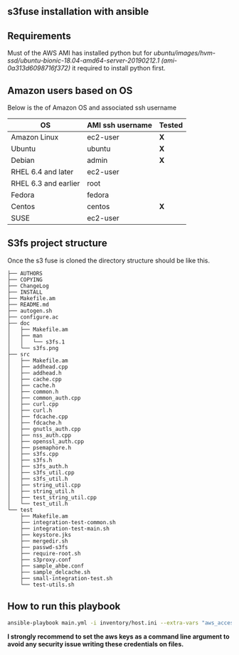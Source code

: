 ## s3fuse installation with ansible

Requirements
----------

Must of the AWS AMI has installed python but for *ubuntu/images/hvm-ssd/ubuntu-bionic-18.04-amd64-server-20190212.1 (ami-0a313d6098716f372)* it required to install python first.

Amazon users based on OS
--------------
Below is the of Amazon OS and associated ssh username

| OS                 | AMI ssh username | Tested |
|--------------------|------------------|--------|
|Amazon Linux        | ec2-user         | **X**  |
|Ubuntu 	         | ubuntu 	        | **X**  |
|Debian 	         | admin            | **X**  |
|RHEL 6.4 and later  | ec2-user         |        |
|RHEL 6.3 and earlier| root             |        |
|Fedora              | fedora           |        |
|Centos              | centos           | **X**  |
|SUSE                |ec2-user          |        |


S3fs project structure
-----------------------
Once the s3 fuse is cloned the directory structure should be like this.
```
├── AUTHORS
├── COPYING
├── ChangeLog
├── INSTALL
├── Makefile.am
├── README.md
├── autogen.sh
├── configure.ac
├── doc
│   ├── Makefile.am
│   ├── man
│   │   └── s3fs.1
│   └── s3fs.png
├── src
│   ├── Makefile.am
│   ├── addhead.cpp
│   ├── addhead.h
│   ├── cache.cpp
│   ├── cache.h
│   ├── common.h
│   ├── common_auth.cpp
│   ├── curl.cpp
│   ├── curl.h
│   ├── fdcache.cpp
│   ├── fdcache.h
│   ├── gnutls_auth.cpp
│   ├── nss_auth.cpp
│   ├── openssl_auth.cpp
│   ├── psemaphore.h
│   ├── s3fs.cpp
│   ├── s3fs.h
│   ├── s3fs_auth.h
│   ├── s3fs_util.cpp
│   ├── s3fs_util.h
│   ├── string_util.cpp
│   ├── string_util.h
│   ├── test_string_util.cpp
│   └── test_util.h
└── test
    ├── Makefile.am
    ├── integration-test-common.sh
    ├── integration-test-main.sh
    ├── keystore.jks
    ├── mergedir.sh
    ├── passwd-s3fs
    ├── require-root.sh
    ├── s3proxy.conf
    ├── sample_ahbe.conf
    ├── sample_delcache.sh
    ├── small-integration-test.sh
    └── test-utils.sh
```

How to run this playbook
------------------------
```bash
ansible-playbook main.yml -i inventory/host.ini --extra-vars "aws_access_key=<your_access_key> aws_secret_key=<your_secrect_key>"
```
**I strongly recommend to set the aws keys as a command line argument to avoid any security issue writing these credentials on files.**